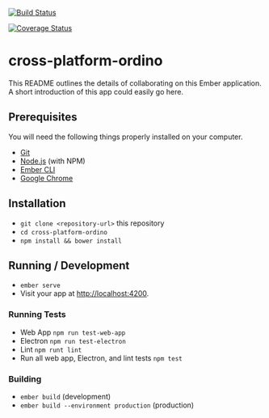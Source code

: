[![Build Status](https://travis-ci.org/AdamWard1995/cross-platform-ordino.svg?branch=master)](https://travis-ci.org/AdamWard1995/cross-platform-ordino)

[![Coverage Status](https://coveralls.io/repos/github/AdamWard1995/cross-platform-ordino/badge.svg?branch=master)](https://coveralls.io/github/AdamWard1995/cross-platform-ordino?branch=master)

# cross-platform-ordino

This README outlines the details of collaborating on this Ember application.
A short introduction of this app could easily go here.

## Prerequisites

You will need the following things properly installed on your computer.

* [Git](https://git-scm.com/)
* [Node.js](https://nodejs.org/) (with NPM)
* [Ember CLI](https://ember-cli.com/)
* [Google Chrome](https://google.com/chrome/)

## Installation

* `git clone <repository-url>` this repository
* `cd cross-platform-ordino`
* `npm install && bower install`

## Running / Development

* `ember serve`
* Visit your app at [http://localhost:4200](http://localhost:4200).


### Running Tests

* Web App `npm run test-web-app`
* Electron `npm run test-electron`
* Lint `npm runt lint`
* Run all web app, Electron, and lint tests `npm test`

### Building

* `ember build` (development)
* `ember build --environment production` (production)
